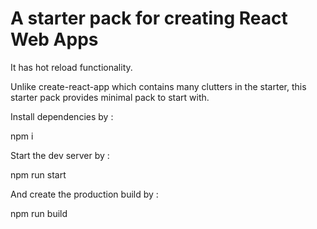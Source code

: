 # A starter pack for creating React Web Apps
It has hot reload functionality.

Unlike create-react-app which contains many clutters in the starter, this starter pack provides minimal pack to start with.

Install dependencies by :

npm i

Start the dev server by :

npm run start

And create the production build by :

npm run build
